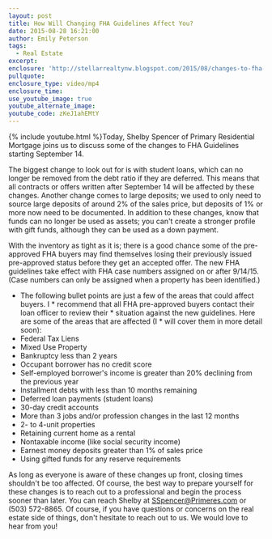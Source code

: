 ```yaml
---
layout: post
title: How Will Changing FHA Guidelines Affect You?
date: 2015-08-28 16:21:00
author: Emily Peterson
tags:
  - Real Estate
excerpt:
enclosure: 'http://stellarrealtynw.blogspot.com/2015/08/changes-to-fha-guidelines.html'
pullquote:
enclosure_type: video/mp4
enclosure_time:
use_youtube_image: true
youtube_alternate_image:
youtube_code: zKeJ1ahEMtY
---
```



{% include youtube.html %}Today, Shelby Spencer of Primary Residential Mortgage joins us to discuss some of the changes to FHA Guidelines starting September 14.

The biggest change to look out for is with student loans, which can no longer be removed from the debt ratio if they are deferred. This means that all contracts or offers written after September 14 will be affected by these changes. Another change comes to large deposits; we used to only need to source large deposits of around 2% of the sales price, but deposits of 1% or more now need to be documented. In addition to these changes, know that funds can no longer be used as assets; you can't create a stronger profile with gift funds, although they can be used as a down payment.

With the inventory as tight as it is; there is a good chance some of the pre-approved FHA buyers may find themselves losing their previously issued pre-approved status before they get an accepted offer. The new FHA guidelines take effect with FHA case numbers assigned on or after 9/14/15. (Case numbers can only be assigned when a property has been identified.)

* The following bullet points are just a few of the areas that could affect buyers. I \* recommend that all FHA pre-approved buyers contact their loan officer to review their \* situation against the new guidelines. Here are some of the areas that are affected (I \* will cover them in more detail soon):
* Federal Tax Liens
* Mixed Use Property
* Bankruptcy less than 2 years
* Occupant borrower has no credit score
* Self-employed borrower's income is greater than 20% declining from the previous year
* Installment debts with less than 10 months remaining
* Deferred loan payments (student loans)
* 30-day credit accounts
* More than 3 jobs and/or profession changes in the last 12 months
* 2- to 4-unit properties
* Retaining current home as a rental
* Nontaxable income (like social security income)
* Earnest money deposits greater than 1% of sales price
* Using gifted funds for any reserve requirements

As long as everyone is aware of these changes up front, closing times shouldn't be too affected. Of course, the best way to prepare yourself for these changes is to reach out to a professional and begin the process sooner than later. You can reach Shelby at SSpencer@Primeres.com or (503) 572-8865. Of course, if you have questions or concerns on the real estate side of things, don't hesitate to reach out to us. We would love to hear from you!